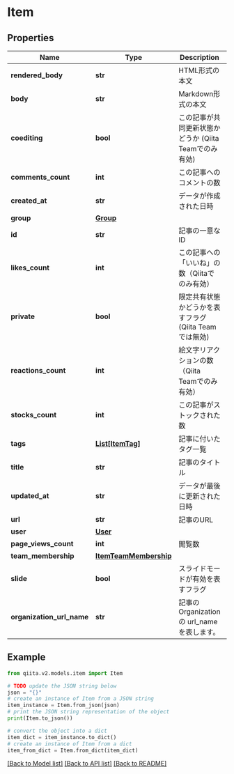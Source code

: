 # Item


## Properties

Name | Type | Description | Notes
------------ | ------------- | ------------- | -------------
**rendered_body** | **str** | HTML形式の本文 | 
**body** | **str** | Markdown形式の本文 | 
**coediting** | **bool** | この記事が共同更新状態かどうか (Qiita Teamでのみ有効) | 
**comments_count** | **int** | この記事へのコメントの数 | 
**created_at** | **str** | データが作成された日時 | 
**group** | [**Group**](Group.md) |  | [optional] 
**id** | **str** | 記事の一意なID | 
**likes_count** | **int** | この記事への「いいね」の数（Qiitaでのみ有効） | 
**private** | **bool** | 限定共有状態かどうかを表すフラグ (Qiita Teamでは無効) | 
**reactions_count** | **int** | 絵文字リアクションの数（Qiita Teamでのみ有効） | 
**stocks_count** | **int** | この記事がストックされた数 | 
**tags** | [**List[ItemTag]**](ItemTag.md) | 記事に付いたタグ一覧 | 
**title** | **str** | 記事のタイトル | 
**updated_at** | **str** | データが最後に更新された日時 | 
**url** | **str** | 記事のURL | 
**user** | [**User**](User.md) |  | 
**page_views_count** | **int** | 閲覧数 | 
**team_membership** | [**ItemTeamMembership**](ItemTeamMembership.md) |  | [optional] 
**slide** | **bool** | スライドモードが有効を表すフラグ | 
**organization_url_name** | **str** | 記事のOrganization の url_name を表します。 | 

## Example

```python
from qiita.v2.models.item import Item

# TODO update the JSON string below
json = "{}"
# create an instance of Item from a JSON string
item_instance = Item.from_json(json)
# print the JSON string representation of the object
print(Item.to_json())

# convert the object into a dict
item_dict = item_instance.to_dict()
# create an instance of Item from a dict
item_from_dict = Item.from_dict(item_dict)
```
[[Back to Model list]](../README.md#documentation-for-models) [[Back to API list]](../README.md#documentation-for-api-endpoints) [[Back to README]](../README.md)


